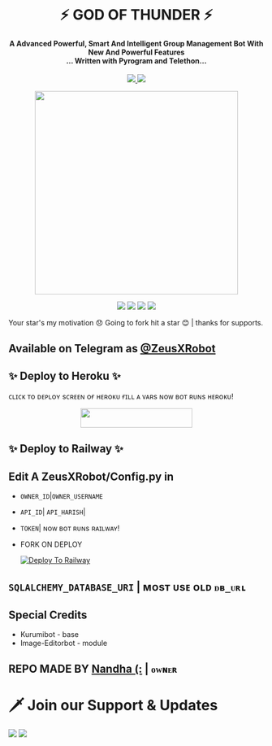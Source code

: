 
<h1 align="center"><b>⚡ GOD OF THUNDER ⚡</b></h1>

<h4 align="center">A Advanced Powerful, Smart And Intelligent Group Management Bot With New And Powerful Features <br> ... Written with Pyrogram and Telethon...</h4>
<p align='center'>
  <a href="https://www.python.org/" alt="made-with-python"> <img src="https://img.shields.io/badge/Made%20with-Python-1f425f.svg?style=flat-square&logo=python&color=blue" /> </a>
  <a href="https://github.com/Ctzfamily/ZeusXRobot/graphs/commit-activity" alt="Maintenance"> <img src="https://img.shields.io/badge/Maintained%3F-yes-green.svg?style=flat-square" /> </a>
</p>

<p align="center"><a href="https://t.me/SerenaYvonneRobot"><img src="https://telegra.ph/file/c406820bb76152e657a16.jpg" width="400"></a></p>


<p align="center">
    <a href="https://github.com/Ctzfamily/ZeusXRobot"> <img src="https://img.shields.io/github/repo-size/Ctzfamily/ZeusXRobot?color=red&logo=github&logoColor=green&style=for-the-badge" /></a>
    <a href="https://github.com/Ctzfamily/ZeusXRobot/commits/prince"> <img src="https://img.shields.io/github/last-commit/Ctzfamily/ZeusXRobot?color=brown&logo=github&logoColor=green&style=for-the-badge" /></a>
    <a href="https://github.com/Ctzfamily/Ctzfamily/issues"> <img src="https://img.shields.io/github/issues/Ctzfamily/ZeusXRobot?color=blueviolet&logo=github&logoColor=green&style=for-the-badge" /></a>
    <a href="https://pypi.org/project/Telethon/"> <img src="https://img.shields.io/pypi/v/telethon?color=yellow&label=telethon&logo=python&logoColor=green&style=for-the-badge" /></a>
</p>


Your star's my motivation 😞 Going to fork hit a star 😊 | thanks for supports.

## Available on Telegram as [@ZeusXRobot](https://t.me/ZeusXRobot)

## ✨ Deploy to Heroku ✨

ᴄʟɪᴄᴋ ᴛᴏ ᴅᴇᴘʟᴏʏ sᴄʀᴇᴇɴ ᴏғ ʜᴇʀᴏᴋᴜ ғɪʟʟ ᴀ ᴠᴀʀs ɴᴏᴡ ʙᴏᴛ ʀᴜɴs ʜᴇʀᴏᴋᴜ!
<p align="center"><a href="https://heroku.com/deploy?template=https://github.com/nat-king-15/ZeusXRobot"> <img src="https://img.shields.io/badge/Deploy%20To%20Heroku-black?style=for-the-badge&logo=heroku" width="220" height="38.45"/></a></p>

## ✨ Deploy to Railway ✨

## Edit A ZeusXRobot/Config.py in
- `OWNER_ID`|`OWNER_USERNAME`
- `API_ID`| `API_HARISH`|
- `TOKEN`| ɴᴏᴡ ʙᴏᴛ ʀᴜɴs ʀᴀɪʟᴡᴀʏ!
- FORK ON DEPLOY

   [![Deploy To Railway](https://railway.app/button.svg)](https://railway.app)


## `SQLALCHEMY_DATABASE_URI` | ᴍᴏsᴛ ᴜsᴇ ᴏʟᴅ `ᴅʙ_ᴜʀʟ`


## Special Credits
- Kurumibot - base
- Image-Editorbot - module


## REPO MADE BY [Nandha (:](t.me/ctzfamily) | `ᴏᴡɴᴇʀ`


# 🗡️ Join our Support & Updates
<a href="https://t.me/UnitedSupport"><img src="https://img.shields.io/badge/Support 🎉-Telegram%20Group-blue.svg?logo=telegram"></a>
<a href="https://t.me/PegasusUpdates"><img src="https://img.shields.io/badge/Updates 💥-Telegram%20Group-blue.svg?logo=telegram"></a>

